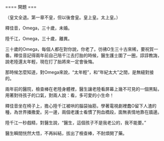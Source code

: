 ==== 開題 ===

（皇文全退。第一章不皇，但以後會皇。皇上皇。太上皇。）

釋佳音，Omega，三十歲，未婚。

陸千江，Omega，三十歲，離異。

三十歲的Omega，每個人都在對你說，你老了。彷彿O生三十古來稀，要祝賀一番。釋佳音記得兩年前自己陪千江去打胎的時候，醫生護士圍了一圈，諄諄教誨，說老陸還太年輕，現在打了胎將來一定會後悔。

那時候怎麼知道，對Omega來說，“太年輕”，和“年紀太大”之間，是無縫對接的。

兩年前的醫院，檢查棒在老陸身體裡，醫生讓老陸看屏幕上幾不可見的一個黑點，用著對待孩子的口氣，對兩人說：看，多可愛的小生命！

釋佳音坐在椅子上，擔心陸千江被哄的腦袋抽筋，學著電視劇裡蠢O留下人渣的種，為世界播撒愛。另一邊，兩個老護士看慣了狗血橋段，面無表情地靠在牆邊。

陸千江一秒戲精，對醫生說，“醫生，這個孩子不是我老公的，我不能要。”

醫生瞬間恍然大悟，不再糾結，拔出了檢查棒，不耐煩開了藥。